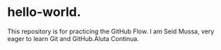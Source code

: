 # hello-world.
This repository is for practicing the GitHub Flow.
I am Seid Mussa, very eager to learn Git and GitHub.Aluta Continua.
